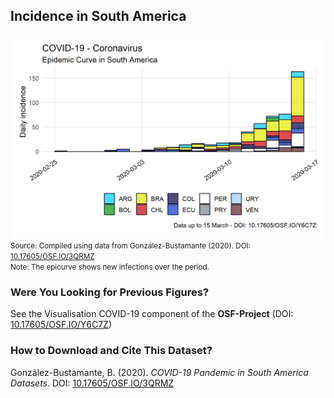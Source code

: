 ## Incidence in South America

[![Incidence](https://raw.githubusercontent.com/bgonzalezbustamante/COVID-19-South-America/master/docs/images/20200315/20200315_incidence_south_america.png)](https://raw.githubusercontent.com/bgonzalezbustamante/COVID-19-South-America/master/docs/images/20200315/20200315_incidence_south_america.png)
<small>Source: Compiled using data from González-Bustamante (2020). DOI: [10.17605/OSF.IO/3QRMZ](http://doi.org/10.17605/OSF.IO/3QRMZ)</small> <br />
<small>Note: The epicurve shows new infections over the period.</small>

### Were You Looking for Previous Figures?

See the Visualisation COVID-19 component of the **OSF-Project** (DOI: [10.17605/OSF.IO/Y6C7Z](http://doi.org/10.17605/OSF.IO/Y6C7Z))

### How to Download and Cite This Dataset?

González-Bustamante, B. (2020). *COVID-19 Pandemic in South America Datasets*. DOI: [10.17605/OSF.IO/3QRMZ](http://doi.org/10.17605/OSF.IO/3QRMZ)
